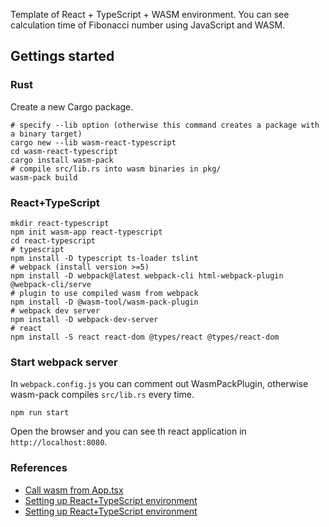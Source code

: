 Template of React + TypeScript + WASM environment. You can see calculation time of Fibonacci number using JavaScript and WASM.
## Gettings started
### Rust
Create a new Cargo package.

```shell
# specify --lib option (otherwise this command creates a package with a binary target)
cargo new --lib wasm-react-typescript
cd wasm-react-typescript
cargo install wasm-pack
# compile src/lib.rs into wasm binaries in pkg/ 
wasm-pack build
```
### React+TypeScript

```shell
mkdir react-typescript
npm init wasm-app react-typescript
cd react-typescript
# typescript
npm install -D typescript ts-loader tslint
# webpack (install version >=5)
npm install -D webpack@latest webpack-cli html-webpack-plugin @webpack-cli/serve
# plugin to use compiled wasm from webpack
npm install -D @wasm-tool/wasm-pack-plugin
# webpack dev server
npm install -D webpack-dev-server
# react
npm install -S react react-dom @types/react @types/react-dom
```

### Start webpack server
In `webpack.config.js` you can comment out WasmPackPlugin, otherwise wasm-pack compiles `src/lib.rs` every time.

```shell
npm run start
```

Open the browser and you can see th react application in `http://localhost:8080`.

### References
- [Call wasm from App.tsx](https://qiita.com/SoraKumo/items/d68b78bedda91ff08435#nextjs%E3%81%8B%E3%82%89wasm%E3%82%92%E5%91%BC%E3%81%B3%E5%87%BA%E3%81%99%E3%82%B3%E3%83%BC%E3%83%89)
- [Setting up React+TypeScript environment](https://www.zeroclock.dev/posts/2020/05/rust-webassembly-react-ts/#react-%E3%81%A8-typescript-%E3%81%AE%E7%92%B0%E5%A2%83%E3%82%92%E6%95%B4%E3%81%88%E3%82%8B)
- [Setting up React+TypeScript environment](https://tech-blog.optim.co.jp/entry/2021/08/13/100000#%E3%82%B3%E3%83%B3%E3%83%91%E3%82%A4%E3%83%AB%E3%81%97%E3%81%9FWasm%E3%82%92%E3%83%95%E3%83%AD%E3%83%B3%E3%83%88%E3%82%A8%E3%83%B3%E3%83%89%E3%81%A7%E5%8B%95%E3%81%8B%E3%81%99)

